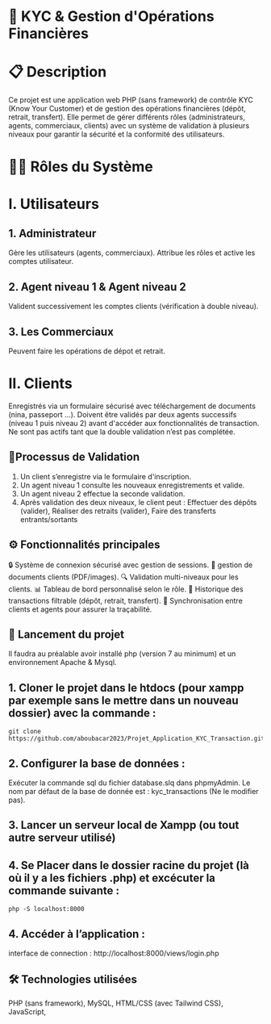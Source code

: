 # 🏦 KYC & Gestion d'Opérations Financières
# 📋 Description
Ce projet est une application web PHP (sans framework) de contrôle KYC (Know Your Customer) et de gestion des opérations financières (dépôt, retrait, transfert). Elle permet de gérer différents rôles (administrateurs, agents, commerciaux, clients) avec un système de validation à plusieurs niveaux pour garantir la sécurité et la conformité des utilisateurs.
# 🧑‍💼 Rôles du Système
# I. Utilisateurs
  ## 1. Administrateur
  Gère les utilisateurs (agents, commerciaux).
  Attribue les rôles et active les comptes utilisateur.
  ## 2. Agent niveau 1 & Agent niveau 2
  Valident successivement les comptes clients (vérification à double niveau).
  ## 3. Les Commerciaux
  Peuvent faire les opérations de dépot et retrait.
# II. Clients
  Enregistrés via un formulaire sécurisé avec téléchargement de documents (nina, passeport ...).
  Doivent être validés par deux agents successifs (niveau 1 puis niveau 2) avant d'accéder aux fonctionnalités de transaction.
  Ne sont pas actifs tant que la double validation n’est pas complétée.
## 🔐Processus de Validation
  1. Un client s’enregistre via le formulaire d'inscription.
  2. Un agent niveau 1 consulte les nouveaux enregistrements et valide.
  3. Un agent niveau 2 effectue la seconde validation.
  4. Après validation des deux niveaux, le client peut :
    Effectuer des dépôts (valider),
    Réaliser des retraits (valider),
    Faire des transferts entrants/sortants
## ⚙️ Fonctionnalités principales
  🔒 Système de connexion sécurisé avec gestion de sessions.
  📄 gestion de documents clients (PDF/images).
  🔍 Validation multi-niveaux pour les clients.
  📊 Tableau de bord personnalisé selon le rôle.
  💸 Historique des transactions filtrable (dépôt, retrait, transfert).
  🔄 Synchronisation entre clients et agents pour assurer la traçabilité.
## 🚀 Lancement du projet
Il faudra au préalable avoir installé php (version 7 au minimum) et un environnement Apache & Mysql.
## 1. Cloner le projet dans le htdocs (pour xampp par exemple sans le mettre dans un nouveau dossier) avec la commande : 
    git clone https://github.com/aboubacar2023/Projet_Application_KYC_Transaction.git
## 2. Configurer la base de données :
  Exécuter la commande sql du fichier database.slq dans phpmyAdmin. Le nom par défaut de la base de donnée est : kyc_transactions (Ne le modifier pas).
## 3. Lancer un serveur local de Xampp (ou tout autre serveur utilisé)
## 4. Se Placer dans le dossier racine du projet (là où il y a les fichiers .php) et excécuter la commande suivante :
    php -S localhost:8000
## 4. Accéder à l’application : 
  interface de connection : 
    http://localhost:8000/views/login.php
## 🛠️ Technologies utilisées
  PHP (sans framework),
  MySQL,
  HTML/CSS (avec Tailwind CSS),
  JavaScript,


